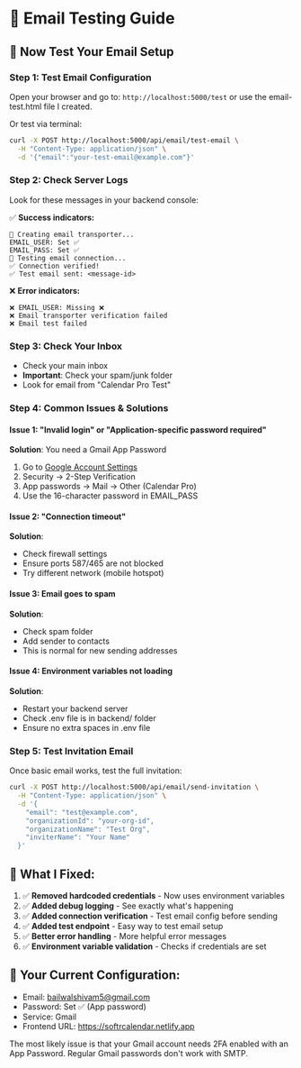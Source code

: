 # 🔧 Email Testing Guide

## 🎯 **Now Test Your Email Setup**

### Step 1: Test Email Configuration
Open your browser and go to: `http://localhost:5000/test` or use the email-test.html file I created.

Or test via terminal:
```bash
curl -X POST http://localhost:5000/api/email/test-email \
  -H "Content-Type: application/json" \
  -d '{"email":"your-test-email@example.com"}'
```

### Step 2: Check Server Logs
Look for these messages in your backend console:

✅ **Success indicators:**
```
🔧 Creating email transporter...
EMAIL_USER: Set ✅
EMAIL_PASS: Set ✅
🔗 Testing email connection...
✅ Connection verified!
✅ Test email sent: <message-id>
```

❌ **Error indicators:**
```
❌ EMAIL_USER: Missing ❌
❌ Email transporter verification failed
❌ Email test failed
```

### Step 3: Check Your Inbox
- Check your main inbox
- **Important**: Check your spam/junk folder
- Look for email from "Calendar Pro Test"

### Step 4: Common Issues & Solutions

#### Issue 1: "Invalid login" or "Application-specific password required"
**Solution**: You need a Gmail App Password
1. Go to [Google Account Settings](https://myaccount.google.com/)
2. Security → 2-Step Verification 
3. App passwords → Mail → Other (Calendar Pro)
4. Use the 16-character password in EMAIL_PASS

#### Issue 2: "Connection timeout"
**Solution**: 
- Check firewall settings
- Ensure ports 587/465 are not blocked
- Try different network (mobile hotspot)

#### Issue 3: Email goes to spam
**Solution**: 
- Check spam folder
- Add sender to contacts
- This is normal for new sending addresses

#### Issue 4: Environment variables not loading
**Solution**:
- Restart your backend server
- Check .env file is in backend/ folder
- Ensure no extra spaces in .env file

### Step 5: Test Invitation Email
Once basic email works, test the full invitation:
```bash
curl -X POST http://localhost:5000/api/email/send-invitation \
  -H "Content-Type: application/json" \
  -d '{
    "email": "test@example.com",
    "organizationId": "your-org-id",
    "organizationName": "Test Org",
    "inviterName": "Your Name"
  }'
```

## 🚀 **What I Fixed:**

1. ✅ **Removed hardcoded credentials** - Now uses environment variables
2. ✅ **Added debug logging** - See exactly what's happening
3. ✅ **Added connection verification** - Test email config before sending
4. ✅ **Added test endpoint** - Easy way to test email setup
5. ✅ **Better error handling** - More helpful error messages
6. ✅ **Environment variable validation** - Checks if credentials are set

## 📧 **Your Current Configuration:**
- Email: bailwalshivam5@gmail.com
- Password: Set ✅ (App password)
- Service: Gmail
- Frontend URL: https://softrcalendar.netlify.app

The most likely issue is that your Gmail account needs 2FA enabled with an App Password. Regular Gmail passwords don't work with SMTP.
